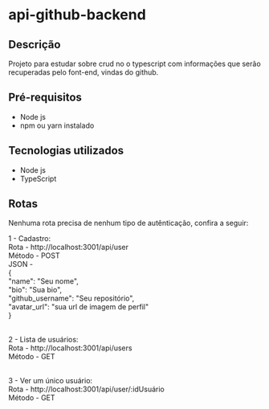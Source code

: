 # api-github-backend

## Descrição
Projeto para estudar sobre crud no o typescript com informações que serão recuperadas pelo font-end, vindas do github.

## Pré-requisitos
 * Node js
 * npm ou yarn instalado
 
## Tecnologias utilizados
  * Node js
  * TypeScript
  
## Rotas

Nenhuma rota precisa de nenhum tipo de autênticação, confira a seguir:

1 - Cadastro: <br />
  Rota - http://localhost:3001/api/user<br />
  Método - POST <br />
  JSON - <br />
  {<br />
    "name": "Seu nome",<br />
    "bio": "Sua bio",<br />
    "github_username": "Seu repositório",<br />
    "avatar_url": "sua url de imagem de perfil"<br />
  }<br /><br />

2 - Lista de usuários: <br />
  Rota - http://localhost:3001/api/users<br />
  Método - GET <br /><br />
  
3 - Ver um único usuário: <br />
  Rota - http://localhost:3001/api/user/:idUsuário<br />
  Método - GET <br /><br />
